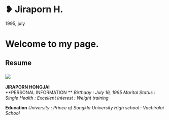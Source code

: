# ❥ Jiraporn H.
1995, july
# Welcome to my page.
## Resume
### ![](https://scontent-a-hkg.xx.fbcdn.net/hphotos-xpf1/v/t1.0-9/10393542_10203014024023602_3992892668162033508_n.jpg?oh=c97b95a3a64941b6000559ad2915964b&oe=555A1065)

  **JIRAPORN HONGJAI**  
**PERSONAL INFORMATION **
*Birthday       : July 16,  1995*
*Marital Status : Single*
*Health         : Excellent*
*Interest       : Weight training*

**Education**
*University     : Prince of Songkla University*
*High school    : Vachiralai School*

